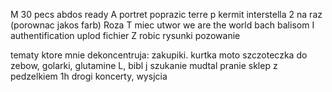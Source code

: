 
M
    30 pecs
    abdos ready
A
    portret poprazic terre p
    kermit
    interstella
    2 na raz (porownac jakos farb)
    Roza
T
    miec utwor we are the world
    bach balisom 
I
    authentification
    uplod fichier
Z
    robic rysunki pozowanie

tematy ktore mnie dekoncentruja:
    zakupiki. 
    kurtka moto
    szczoteczka do zebow, golarki, glutamine L, 
    bibl j szukanie mudtal
    pranie
    sklep z pedzelkiem 1h drogi
    koncerty, wysjcia

